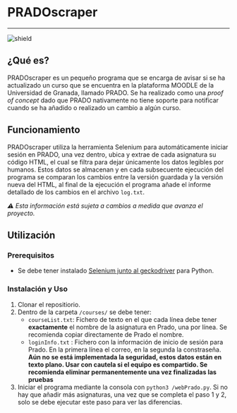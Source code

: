 # PRADOscraper
---
![shield](https://img.shields.io/badge/Estado-WIP-red)
## ¿Qué es?
PRADOscraper es un pequeño programa que se encarga de avisar si se ha actualizado un curso que se encuentra en la plataforma MOODLE de la Universidad de Granada, llamado PRADO. Se ha realizado como una _proof of concept_ dado que PRADO nativamente no tiene soporte para notificar cuando se ha añadido o realizado un cambio a algún curso.


## Funcionamiento
PRADOscraper utiliza la herramienta Selenium para automáticamente iniciar sesión en PRADO, una vez dentro, ubica y extrae de cada asignatura su código HTML, el cual se filtra para dejar únicamente los datos legibles por humanos. Estos datos se almacenan y en cada subsecuente ejecución del programa se comparan los cambios entre la versión guardada y la versión nueva del HTML, al final de la ejecución el programa añade el informe detallado de los cambios en el archivo `log.txt`.

_:warning: Esta información está sujeta a cambios a medida que avanza el proyecto._
## Utilización

### Prerequisitos
  * Se debe tener instalado [Selenium junto al geckodriver](https://selenium-python.readthedocs.io/installation.html) para Python.
  
### Instalación y Uso
  1. Clonar el repositiorio.
  2. Dentro de la carpeta `/courses/` se debe tener:
        * `courseList.txt`: Fichero de texto en el que cada línea debe tener **exactamente** el nombre de la asignatura en Prado, una por línea. Se recomienda copiar directamente de Prado el nombre.
        * `loginInfo.txt` : Fichero con la información de inicio de sesión para Prado. En la primera línea el correo, en la segunda la constraseña. **Aún no se está implementada la seguridad, estos datos están en texto plano. Usar con cautela si el equipo es compartido. Se recomienda eliminar permanentemente una vez finalizadas las pruebas**
 3. Iniciar el programa mediante la consola con `python3 /webPrado.py`. Si no hay que añadir más asignaturas, una vez que se completa el paso 1 y 2, solo se debe ejecutar este paso para ver las diferencias.
